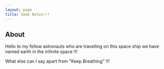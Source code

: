 ```yaml
---
layout: page
title: Some Notes!!!
---
```

## About

Hello to my fellow astronauts who are travelling on 
this space ship we have named earth in the infinite space !!!

What else can I say apart from "Keep Breathing" !!!
